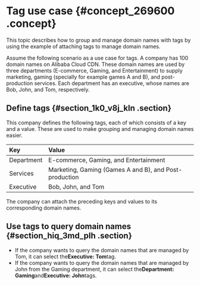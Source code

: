 # Tag use case {#concept_269600 .concept}

This topic describes how to group and manage domain names with tags by using the example of attaching tags to manage domain names.

Assume the following scenario as a use case for tags. A company has 100 domain names on Alibaba Cloud CDN. These domain names are used by three departments \(E-commerce, Gaming, and Entertainment\) to supply marketing, gaming \(specially for example games A and B\), and post-production services. Each department has an executive, whose names are Bob, John, and Tom, respectively.

## Define tags {#section_1k0_v8j_kln .section}

This company defines the following tags, each of which consists of a key and a value. These are used to make grouping and managing domain names easier.

|Key|Value|
|:--|:----|
|Department|E-commerce, Gaming, and Entertainment|
|Services|Marketing, Gaming \(Games A and B\), and Post-production|
|Executive|Bob, John, and Tom|

The company can attach the preceding keys and values to its corresponding domain names.

## Use tags to query domain names {#section_hiq_3md_plh .section}

-   If the company wants to query the domain names that are managed by Tom, it can select the**Executive: Tom**tag.
-   If the company wants to query the domain names that are managed by John from the Gaming department, it can select the**Department: Gaming**and**Executive: John**tags.

